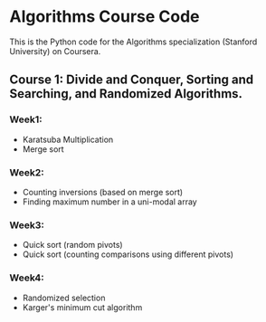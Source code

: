 # Algorithms Course Code
This is the Python code for the Algorithms specialization (Stanford University) on Coursera.

## Course 1: Divide and Conquer, Sorting and Searching, and Randomized Algorithms.
### Week1:
- Karatsuba Multiplication
- Merge sort

### Week2:
- Counting inversions (based on merge sort)
- Finding maximum number in a uni-modal array

### Week3:
- Quick sort (random pivots)
- Quick sort (counting comparisons using different pivots)

### Week4:
- Randomized selection
- Karger's minimum cut algorithm

